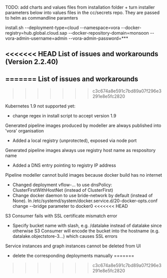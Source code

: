 TODO: add charts and values files from installation folder + turn installer parameters below into values files in the cc/secrets repo. They are passed to helm as commandline paramters

install.sh  --deployment-type=cloud --namespace=vora --docker-registry=hub.global.cloud.sap --docker-repository-domain=monsoon --vora-admin-username=admin --vora-admin-password=***

<<<<<<< HEAD
List of issues and workarounds (Version 2.2.40)
-----------------------------------------------
=======
List of issues and workarounds
------------------------------
>>>>>>> c3c674a8e591c7bd89a07f296e3291e8e5fc2820

Kubernetes 1.9 not supported yet:
* change regex in install script to accept version 1.9

Generated pipeline images produced by modeller are always published into 'vora' organisation
* Added a local registry (unprotected), exposed via node port

Generated pipeline images always use registry host name as respository name
* Added a DNS entry pointing to registry IP address 

Pipeline modeller cannot build images because docker build has no internet
* Changed deployment vflow-... to use dnsPolicy: ClusterFirstWithHostNet (instead of ClusterFirst)
* Change docker daemon to use bride-network by default (instead of None). In /etc/systemd/system/docker.service.d/20-docker-opts.conf
change --bridge parameter to docker0
<<<<<<< HEAD

S3 Consumer fails with SSL certificate mismatch error 
* Specify bucket name with slash, e.g. /datalake instead of datalake since otherwise S3 Consumer will encode the bucket into the hostname (e.g. datalake.objectstore-3...) which causes SSL errors

Service instances and graph instances cannot be deleted from UI
* delete the corresponding deployments manually
=======
>>>>>>> c3c674a8e591c7bd89a07f296e3291e8e5fc2820
